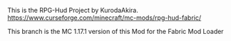 This is the RPG-Hud Project by KurodaAkira.
<br>https://www.curseforge.com/minecraft/mc-mods/rpg-hud-fabric/
<p>This branch is the MC 1.17.1 version of this Mod for the Fabric Mod Loader
